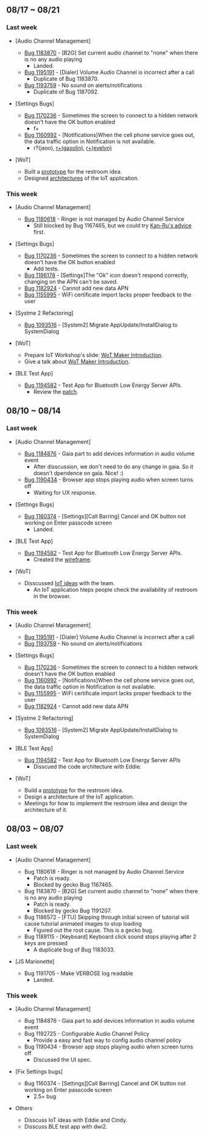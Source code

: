 ## 08/17 ~ 08/21 ##

### Last week

* [Audio Channel Management]
  - [Bug 1183870](http://bugzil.la/1183870) - [B2G] Set current audio channel to "none" when there is no any audio playing
    - Landed.
  - [Bug 1195191](http://bugzil.la/1195191) - [Dialer] Volume Audio Channel is incorrect after a call
    - Duplicate of Bug 1183870.
  - [Bug 1193759](http://bugzil.la/1193759) - No sound on alerts/notifications
    - Duplicate of Bug 1187092.

* [Settings Bugs]
  - [Bug 1170236](http://bugzil.la/1170236) - Sometimes the screen to connect to a hidden network doesn't have the OK button enabled
    - f+
  - [Bug 1160992](http://bugzil.la/1160992) - [Notifications]When the cell phone service goes out, the data traffic option in Notification is not available.
    - r?(jaoo), [r+(gasolin)](https://bugzilla.mozilla.org/show_bug.cgi?id=1160992#c29), [r+(evelyn)](https://bugzilla.mozilla.org/show_bug.cgi?id=1160992#c35)

* [WoT]
  - Built a [prototype](https://github.com/evanxd/restroom-checker) for the restroom idea.
  - Designed [architectures](https://github.com/evanxd/wot-architecture) of the IoT application.

### This week

* [Audio Channel Management]
  - [Bug 1180618](http://bugzil.la/1180618) - Ringer is not managed by Audio Channel Service
    - Still blocked by Bug 1167465, but we could try [Kan-Ru's advice](https://bugzilla.mozilla.org/show_bug.cgi?id=1167465#c15) first.

* [Settings Bugs]
  - [Bug 1170236](http://bugzil.la/1170236) - Sometimes the screen to connect to a hidden network doesn't have the OK button enabled
    - Add tests.
  - [Bug 1196178](http://bugzil.la/1196178) - [Settings]The "Ok" icon doesn't respond correctly, changing on the APN can't be saved.
  - [Bug 1182924](http://bugzil.la/1182924) - Cannot add new data APN
  - [Bug 1155995](http://bugzil.la/1155995) - WiFi certificate import lacks proper feedback to the user

* [Systme 2 Refactoring]
  - [Bug 1093516](http://bugzil.la/1093516) - [System2] Migrate AppUpdate/InstallDialog to SystemDialog

* [WoT]
  - Prepare IoT Workshop's slide: [WoT Maker Introduction](http://evanxd.github.io/wot-maker-introduction/).
  - Give a talk about [WoT Maker Introduction](http://evanxd.github.io/wot-maker-introduction).

* [BLE Test App]
  - [Bug 1194582](http://bugzil.la/1194582) - Test App for Bluetooth Low Energy Server APIs.
    - Review the [patch](https://github.com/fxos-bt-squad/ble-server/pull/1).

## 08/10 ~ 08/14 ##

### Last week

* [Audio Channel Management]
  - [Bug 1184876](http://bugzil.la/1184876) - Gaia part to add devices information in audio volume event
    - After disscussion, we don't need to do any change in gaia. So it doesn't dpendence on gaia. Nice! :)
  - [Bug 1190434](http://bugzil.la/1190434) - Browser app stops playing audio when screen turns off
    - Waiting for UX response.

* [Settings Bugs]
  - [Bug 1160374](http://bugzil.la/1160374) - [Settings][Call Barring] Cancel and OK button not working on Enter passcode screen
    - Landed.

* [BLE Test App]
  - [Bug 1194582](http://bugzil.la/1194582) - Test App for Bluetooth Low Energy Server APIs.
    - Created the [wireframe](https://bug1194582.bmoattachments.org/attachment.cgi?id=8647888).

* [WoT]
  - Disscussed [IoT ideas](https://docs.google.com/document/d/1HP4C5bfbvI0nflVFMOt7HKEbpff0jo8UsUw6AoMlrec/edit) with the team.
    - An IoT application hleps people check the availability of restroom in the browser.

### This week

* [Audio Channel Management]
  - [Bug 1195191](http://bugzil.la/1195191) - [Dialer] Volume Audio Channel is incorrect after a call
  - [Bug 1193759](http://bugzil.la/1193759) - No sound on alerts/notifications

* [Settings Bugs]
  - [Bug 1170236](http://bugzil.la/1170236) - Sometimes the screen to connect to a hidden network doesn't have the OK button enabled
  - [Bug 1160992](http://bugzil.la/1160992) - [Notifications]When the cell phone service goes out, the data traffic option in Notification is not available.
  - [Bug 1155995](http://bugzil.la/1155995) - WiFi certificate import lacks proper feedback to the user
  - [Bug 1182924](http://bugzil.la/1182924) - Cannot add new data APN

* [Systme 2 Refactoring]
  - [Bug 1093516](http://bugzil.la/1093516) - [System2] Migrate AppUpdate/InstallDialog to SystemDialog

* [BLE Test App]
  - [Bug 1194582](http://bugzil.la/1194582) - Test App for Bluetooth Low Energy Server APIs
    - Disscued the code architecture with Eddie.

* [WoT]
  - Build a [prototype](https://github.com/evanxd/restroom-checker) for the restroom idea.
  - Design a architecture of the IoT application.
  - Meetings for how to implement the restroom idea and design the architecture of it.

## 08/03 ~ 08/07 ##

### Last week

* [Audio Channel Management]
  - Bug 1180618 - Ringer is not managed by Audio Channel Service
    - Patch is ready.
    - Blocked by gecko Bug 1167465.
  - Bug 1183870 - [B2G] Set current audio channel to "none" when there is no any audio playing
    - Patch is ready.
    - Blocked by gecko Bug 1191207.
  - Bug 1186572 - [FTU] Skipping through initial screen of tutorial will cause tutorial animated images to stop loading
    - Figured out the root cause. This is a gecko bug.
  - Bug 1189115 - [Keyboard] Keyboard click sound stops playing after 2 keys are pressed
    - A duplicate bug of Bug 1183033.

* [JS Marionette]
  - Bug 1191705 - Make VERBOSE log readable
    - Landed.

### This week

* [Audio Channel Management]
  - Bug 1184876 - Gaia part to add devices information in audio volume event
  - Bug 1192725 - Configurable Audio Channel Policy
    - Provide a easy and fast way to config audio channel policy
  - Bug 1190434 - Browser app stops playing audio when screen turns off
    - Discussed the UI spec.

* [Fix Settings bugs]
  - Bug 1160374 - [Settings][Call Barring] Cancel and OK button not working on Enter passcode screen
    - 2.5+ bug

* Others
  - Disscuss IoT ideas with Eddie and Cindy.
  - Disscuss BLE test app with dwi2.
